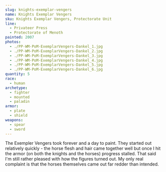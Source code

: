 ```yaml
---
slug: knights-exemplar-vengers
name: Knights Exemplar Vengers
sku: Knights Exemplar Vengers, Protectorate Unit
line:
  - Privateer Press
  - Protectorate of Menoth
painted: 2007
photos:
  - ./PP-WM-PoM-ExemplarVengers-Dankel_1.jpg
  - ./PP-WM-PoM-ExemplarVengers-Dankel_2.jpg
  - ./PP-WM-PoM-ExemplarVengers-Dankel_3.jpg
  - ./PP-WM-PoM-ExemplarVengers-Dankel_4.jpg
  - ./PP-WM-PoM-ExemplarVengers-Dankel_5.jpg
  - ./PP-WM-PoM-ExemplarVengers-Dankel_6.jpg
quantity: 5
race:
  - human
archetype:
  - fighter
  - mounted
  - paladin
armor:
  - plate
  - shield
weapons:
  - spear
  - sword
---
```


The Exempler Vengers took forever and a day to paint. They started out relatively quickly - the horse flesh and hair came together well but once I hit the armor (on both the knights and the horses) progress stalled. That said I'm still rather pleased with how the figures turned out. My only real complaint is that the horses themselves came out far redder than intended.
